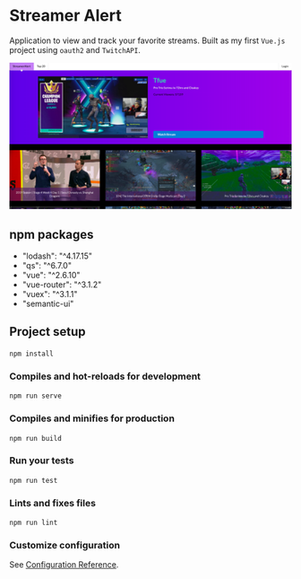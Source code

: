 # Streamer Alert

Application to view and track your favorite streams. Built as my first `Vue.js` project using `oauth2` and `TwitchAPI`.

![Streamer Alert](./screenshots/alpha-build-streamer-alert.png "Twitch Alert Vue.js")

## npm packages
- "lodash": "^4.17.15"
- "qs": "^6.7.0"
- "vue": "^2.6.10"
- "vue-router": "^3.1.2"
- "vuex": "^3.1.1"
- "semantic-ui"

## Project setup
```
npm install
```

### Compiles and hot-reloads for development
```
npm run serve
```

### Compiles and minifies for production
```
npm run build
```

### Run your tests
```
npm run test
```

### Lints and fixes files
```
npm run lint
```

### Customize configuration
See [Configuration Reference](https://cli.vuejs.org/config/).
